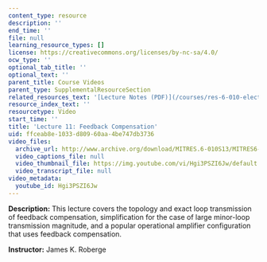 ```yaml
---
content_type: resource
description: ''
end_time: ''
file: null
learning_resource_types: []
license: https://creativecommons.org/licenses/by-nc-sa/4.0/
ocw_type: ''
optional_tab_title: ''
optional_text: ''
parent_title: Course Videos
parent_type: SupplementalResourceSection
related_resources_text: '[Lecture Notes (PDF)](/courses/res-6-010-electronic-feedback-systems-spring-2013/resources/mitres_6-010s13_lec11)'
resource_index_text: ''
resourcetype: Video
start_time: ''
title: 'Lecture 11: Feedback Compensation'
uid: ffceab8e-1033-d809-60aa-4be747db3736
video_files:
  archive_url: http://www.archive.org/download/MITRES.6-010S13/MITRES6-010S13_lec11_300k.mp4
  video_captions_file: null
  video_thumbnail_file: https://img.youtube.com/vi/Hgi3PSZI6Jw/default.jpg
  video_transcript_file: null
video_metadata:
  youtube_id: Hgi3PSZI6Jw
---
```


**Description:** This lecture covers the topology and exact loop transmission of feedback compensation, simplification for the case of large minor-loop transmission magnitude, and a popular operational amplifier configuration that uses feedback compensation.

**Instructor:** James K. Roberge

